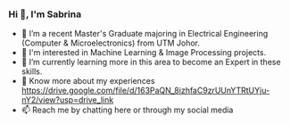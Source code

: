 ### Hi 👋, I'm Sabrina

- 🔭 I’m a recent Master's Graduate majoring in Electrical Engineering (Computer & Microelectronics) from UTM Johor.
- 👀 I'm interested in Machine Learning & Image Processing projects.
- 🌱 I’m currently learning more in this area to become an Expert in these skills.
- 📄 Know more about my experiences https://drive.google.com/file/d/163PaQN_8izhfaC9zrUUnYTRtUYju-nY2/view?usp=drive_link
- 📫 Reach me by chatting here or through my social media 
